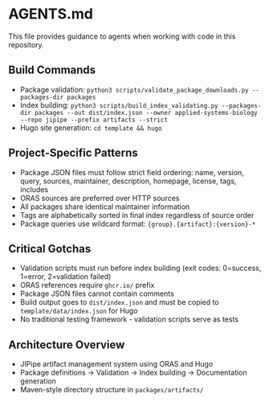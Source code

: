 # AGENTS.md

This file provides guidance to agents when working with code in this repository.

## Build Commands

- Package validation: `python3 scripts/validate_package_downloads.py --packages-dir packages`
- Index building: `python3 scripts/build_index_validating.py --packages-dir packages --out dist/index.json --owner applied-systems-biology --repo jipipe --prefix artifacts --strict`
- Hugo site generation: `cd template && hugo`

## Project-Specific Patterns

- Package JSON files must follow strict field ordering: name, version, query, sources, maintainer, description, homepage, license, tags, includes
- ORAS sources are preferred over HTTP sources
- All packages share identical maintainer information
- Tags are alphabetically sorted in final index regardless of source order
- Package queries use wildcard format: `{group}.{artifact}:{version}-*`

## Critical Gotchas

- Validation scripts must run before index building (exit codes: 0=success, 1=error, 2=validation failed)
- ORAS references require `ghcr.io/` prefix
- Package JSON files cannot contain comments
- Build output goes to `dist/index.json` and must be copied to `template/data/index.json` for Hugo
- No traditional testing framework - validation scripts serve as tests

## Architecture Overview

- JIPipe artifact management system using ORAS and Hugo
- Package definitions → Validation → Index building → Documentation generation
- Maven-style directory structure in `packages/artifacts/`